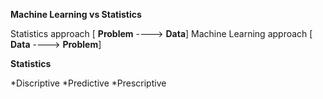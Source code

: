 **Machine Learning vs Statistics**

Statistics approach [ **Problem** ----> **Data**] 
Machine Learning approach [ **Data** ----> **Problem**]


**Statistics**

*Discriptive
*Predictive
*Prescriptive
